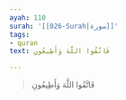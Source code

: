 ```yaml
---
ayah: 110
surah: '[[026-Surah|سورة]]'
tags:
- quran
text: فَاتَّقُوا اللَّهَ وَأَطِيعُونِ

---
```

> فَاتَّقُوا اللَّهَ وَأَطِيعُونِ
